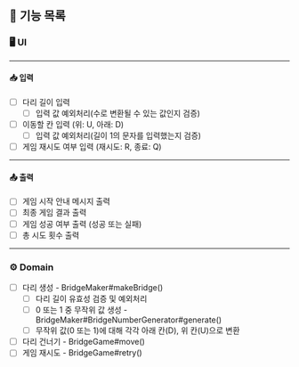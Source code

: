 ## 🔖 기능 목록 

### 🖥 UI
*** 
#### 📥 입력  
- [ ] 다리 길이 입력 
    - [ ] 입력 값 예외처리(수로 변환될 수 있는 값인지 검증)  
- [ ] 이동할 칸 입력 (위: U, 아래: D)
    - [ ] 입력 값 예외처리(길이 1의 문자를 입력했는지 검증)
- [ ] 게임 재시도 여부 입력 (재시도: R, 종료: Q)
***
#### 📤 출력
- [ ] 게임 시작 안내 메시지 출력
- [ ] 최종 게임 결과 출력
- [ ] 게임 성공 여부 출력 (성공 또는 실패)
- [ ] 총 시도 횟수 출력
***

### ⚙️ Domain

- [ ] 다리 생성 - BridgeMaker#makeBridge()
    - [ ] 다리 길이 유효성 검증 및 예외처리
    - [ ] 0 또는 1 중 무작위 값 생성 - BridgeMaker#BridgeNumberGenerator#generate()
    - [ ] 무작위 값(0 또는 1)에 대해 각각 아래 칸(D), 위 칸(U)으로 변환

- [ ] 다리 건너기 - BridgeGame#move()
- [ ] 게임 재시도 - BridgeGame#retry()
